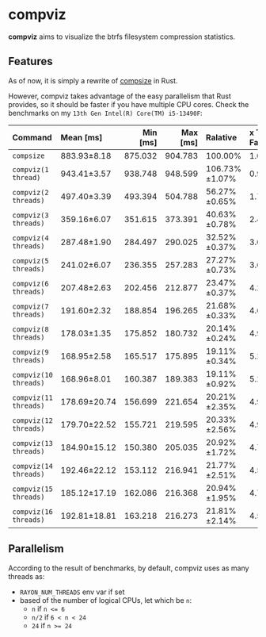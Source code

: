 # compviz

**compviz** aims to visualize the btrfs filesystem compression statistics.

## Features
As of now, it is simply a rewrite of [compsize](https://github.com/kilobyte/compsize) in Rust.

However, compviz takes advantage of the easy parallelism that Rust provides, so it should be faster if you have multiple CPU cores. Check the benchmarks on my `13th Gen Intel(R) Core(TM) i5-13490F`:

| Command               | Mean [ms]    |   Min [ms] |   Max [ms] | Ralative      | x Times Faster   |
|:----------------------|:-------------|-----------:|-----------:|:--------------|:-----------------|
| `compsize`            | 883.93±8.18  |    875.032 |    904.783 | 100.00%       | 1.00             |
| `compviz(1 thread)`   | 943.41±3.57  |    938.748 |    948.599 | 106.73%±1.07% | 0.94±0.01        |
| `compviz(2 threads)`  | 497.40±3.39  |    493.394 |    504.788 | 56.27%±0.65%  | 1.78±0.02        |
| `compviz(3 threads)`  | 359.16±6.07  |    351.615 |    373.391 | 40.63%±0.78%  | 2.46±0.05        |
| `compviz(4 threads)`  | 287.48±1.90  |    284.497 |    290.025 | 32.52%±0.37%  | 3.07±0.03        |
| `compviz(5 threads)`  | 241.02±6.07  |    236.355 |    257.283 | 27.27%±0.73%  | 3.67±0.10        |
| `compviz(6 threads)`  | 207.48±2.63  |    202.456 |    212.877 | 23.47%±0.37%  | 4.26±0.07        |
| `compviz(7 threads)`  | 191.60±2.32  |    188.854 |    196.265 | 21.68%±0.33%  | 4.61±0.07        |
| `compviz(8 threads)`  | 178.03±1.35  |    175.852 |    180.732 | 20.14%±0.24%  | 4.97±0.06        |
| `compviz(9 threads)`  | 168.95±2.58  |    165.517 |    175.895 | 19.11%±0.34%  | 5.23±0.09        |
| `compviz(10 threads)` | 168.96±8.01  |    160.387 |    189.383 | 19.11%±0.92%  | 5.23±0.25        |
| `compviz(11 threads)` | 178.69±20.74 |    156.699 |    221.654 | 20.21%±2.35%  | 4.95±0.58        |
| `compviz(12 threads)` | 179.70±22.52 |    155.721 |    219.595 | 20.33%±2.56%  | 4.92±0.62        |
| `compviz(13 threads)` | 184.90±15.12 |    150.380 |    205.035 | 20.92%±1.72%  | 4.78±0.39        |
| `compviz(14 threads)` | 192.46±22.12 |    153.112 |    216.941 | 21.77%±2.51%  | 4.59±0.53        |
| `compviz(15 threads)` | 185.12±17.19 |    162.086 |    216.368 | 20.94%±1.95%  | 4.77±0.45        |
| `compviz(16 threads)` | 192.81±18.81 |    163.218 |    216.273 | 21.81%±2.14%  | 4.58±0.45        |

## Parallelism

According to the result of benchmarks, by default, compviz uses as many threads as:

- `RAYON_NUM_THREADS` env var if set
- based of the number of logical CPUs, let which be `n`:
  - `n` if `n <= 6`
  - `n/2` if `6 < n < 24`
  - `24` if `n >= 24`